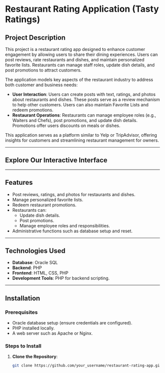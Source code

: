 # Restaurant Rating Application (Tasty Ratings)

## Project Description

This project is a restaurant rating app designed to enhance customer engagement by allowing users to share their dining experiences. Users can post reviews, rate restaurants and dishes, and maintain personalized favorite lists. Restaurants can manage staff roles, update dish details, and post promotions to attract customers. 

The application models key aspects of the restaurant industry to address both customer and business needs:
- **User Interaction**: Users can create posts with text, ratings, and photos about restaurants and dishes. These posts serve as a review mechanism to help other customers. Users can also maintain Favorite Lists and redeem promotions.
- **Restaurant Operations**: Restaurants can manage employee roles (e.g., Waiters and Chefs), post promotions, and update dish details. Promotions offer users discounts on meals or dishes.

This application serves as a platform similar to Yelp or TripAdvisor, offering insights for customers and streamlining restaurant management for owners.

---

## Explore Our Interactive Interface


---
## Features

- Post reviews, ratings, and photos for restaurants and dishes.
- Manage personalized favorite lists.
- Redeem restaurant promotions.
- Restaurants can:
  - Update dish details.
  - Post promotions.
  - Manage employee roles and responsibilities.
- Administrative functions such as database setup and reset.

---

## Technologies Used

- **Database**: Oracle SQL
- **Backend**: PHP
- **Frontend**: HTML, CSS, PHP
- **Development Tools**: PHP for backend scripting.

---

## Installation

### Prerequisites
- Oracle database setup (ensure credentials are configured).
- PHP installed locally.
- A web server such as Apache or Nginx.

### Steps to Install

1. **Clone the Repository**:
   ```bash
   git clone https://github.com/your_username/restaurant-rating-app.git
